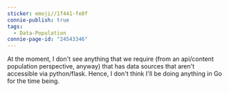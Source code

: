 ```yaml
---
sticker: emoji//1f441-fe0f
connie-publish: true
tags:
  - Data-Population
connie-page-id: "24543346"
---
```

At the moment, I don't see anything that we require (from an api/content population perspective, anyway) that has data sources that aren't accessible via python/flask. Hence, I don't think I'll be doing anything in Go for the time being.